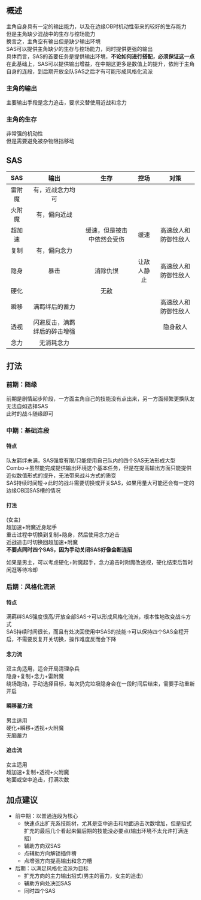 ## 概述
主角自身具有一定的输出能力，以及在边缘OB时机动性带来的较好的生存能力  
但是主角缺少混战中的生存与控场能力  
换言之，主角空有输出但是缺少输出环境  
SAS可以提供主角缺少的生存与控场能力，同时提供更强的输出  
具体而言，SAS的首要任务是提供输出环境，**不论如何进行搭配，必须保证这一点**  
在此基础上，SAS可以提供输出增益，在中期这更多是数值上的提升，依附于主角自身的连段，到后期开放全队SAS之后才有可能形成风格化流派  
### 主角的输出
主要输出手段是念力追击，要求交替使用近战和念力  
### 主角的生存
非常强的机动性  
但是需要避免被杂物阻挡移动  

## SAS

|SAS|输出|生存|控场|对策|
|:-:|:-:|:--:|:--:|:-:|
|雷附魔|有，近战念力均可||||
|火附魔|有，偏向近战||||
|超加速||缓速，但是被击中依然会受伤|缓速|高速敌人和防御性敌人|
|复制|有，偏向念力||||
|隐身|暴击|消除仇恨|让敌人静止|高速敌人和防御性敌人|
|硬化||无敌|||
|瞬移|满羁绊后的蓄力|||高速敌人和防御性敌人|
|透视|闪避反击，满羁绊后的碎击增强|||隐身敌人|
|念力|无消耗念力||||

## 打法
### 前期：随缘
前期是剧情起步阶段，一方面主角自己的技能没有点出来，另一方面频繁更换队友无法自如选择SAS  
此时的战斗随缘即可  

### 中期：基础连段
#### 特点
队友羁绊未满，SAS强度有限/只能使用自己队内的四个SAS无法形成大型Combo->虽然能完成提供输出环境这个基本任务，但是在提高输出方面只能提供近似数值形式的提升，无法带来战斗方式的质变  
SAS持续时间短->此时的战斗需要切换或开关SAS，如果用量大可能还会有一定的边缘OB回SAS槽的情况  
#### 打法
(女主)  
超加速+附魔近身起手  
重击过程中切换到复制+隐身，然后使用念力追击  
近战追击时切换回超加速+附魔  
**不要点同时四个SAS，因为手动关闭SAS好像会断连招**  

如果是男主，可以考虑硬化+附魔起手，念力追击时附魔改透视，硬化结束后暂时闲逛等待冷却  

### 后期：风格化流派
#### 特点
满羁绊SAS强度很高/开放全部SAS->可以形成风格化流派，根本性地改变战斗方式  
SAS持续时间很长，而且有处决回使用中SAS的技能->可以保持四个SAS全程开启，不需要反复开关切换，操作难度反而会下降  
#### 念力流
双主角适用，适合开局清理杂兵  
隐身+复制+念力+雷附魔  
绕场跑动，手动选择目标，每次扔完垃圾隐身会在一段时间后结束，需要手动重新开启  
#### 瞬移蓄力流
男主适用  
硬化+瞬移+透视+火附魔  
无脑蓄力  
#### 追击流
女主适用  
超加速+复制+透视+火附魔  
地面或空中追击，打满次数  

## 加点建议
- 前中期：以普通连段为核心
	- 快速点出扩充系技能树，尤其是空中追击和地面追击次数增加，但是招式扩充的最后几个看起来偏后期的技能没必要点(输出环境不太允许打满连招)
	- 辅助方向双SAS
	- 点辅助方向解锁插件槽
	- 点增强方向提高输出和念力槽
- 后期：以满足风格化流派为目标
	- 扩充方向的主力输出招式(男主的蓄力，女主的追击)
	- 辅助方向处决回SAS
	- 同时四个SAS
